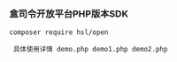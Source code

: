 ### 盒司令开放平台PHP版本SDK

```
composer require hsl/open
```

```
 具体使用详情 demo.php demo1.php demo2.php
```
